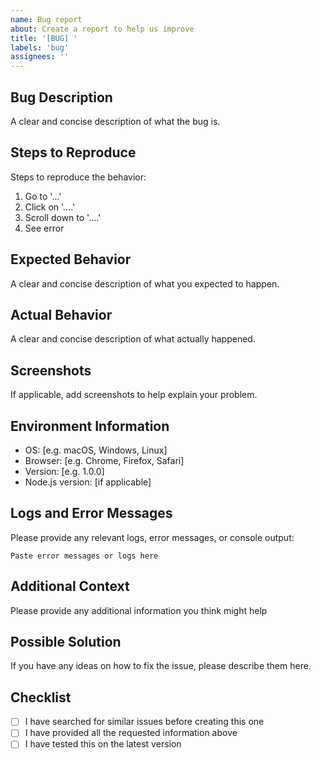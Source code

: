```yaml
---
name: Bug report
about: Create a report to help us improve
title: '[BUG] '
labels: 'bug'
assignees: ''
---
```


## Bug Description

A clear and concise description of what the bug is.

## Steps to Reproduce

Steps to reproduce the behavior:

1. Go to '...'
2. Click on '....'
3. Scroll down to '....'
4. See error

## Expected Behavior

A clear and concise description of what you expected to happen.

## Actual Behavior

A clear and concise description of what actually happened.

## Screenshots

If applicable, add screenshots to help explain your problem.

## Environment Information

- OS: [e.g. macOS, Windows, Linux]
- Browser: [e.g. Chrome, Firefox, Safari]
- Version: [e.g. 1.0.0]
- Node.js version: [if applicable]

## Logs and Error Messages

Please provide any relevant logs, error messages, or console output:

```text
Paste error messages or logs here
```

## Additional Context

Please provide any additional information you think might help

## Possible Solution

If you have any ideas on how to fix the issue, please describe them here.

## Checklist

- [ ] I have searched for similar issues before creating this one
- [ ] I have provided all the requested information above
- [ ] I have tested this on the latest version
